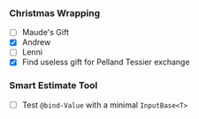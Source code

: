 ### Christmas Wrapping

- [ ] Maude's Gift
- [x] Andrew
- [ ] Lenni
- [x] Find useless gift for Pelland Tessier exchange

### Smart Estimate Tool

- [ ] Test `@bind-Value` with a minimal `InputBase<T>`